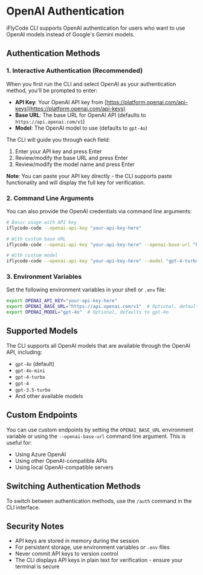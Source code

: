 # OpenAI Authentication

iFlyCode CLI supports OpenAI authentication for users who want to use OpenAI models instead of Google's Gemini models.

## Authentication Methods

### 1. Interactive Authentication (Recommended)

When you first run the CLI and select OpenAI as your authentication method, you'll be prompted to enter:

- **API Key**: Your OpenAI API key from [https://platform.openai.com/api-keys](https://platform.openai.com/api-keys)
- **Base URL**: The base URL for OpenAI API (defaults to `https://api.openai.com/v1`)
- **Model**: The OpenAI model to use (defaults to `gpt-4o`)

The CLI will guide you through each field:

1. Enter your API key and press Enter
2. Review/modify the base URL and press Enter
3. Review/modify the model name and press Enter

**Note**: You can paste your API key directly - the CLI supports paste functionality and will display the full key for verification.

### 2. Command Line Arguments

You can also provide the OpenAI credentials via command line arguments:

```bash
# Basic usage with API key
iflycode-code --openai-api-key "your-api-key-here"

# With custom base URL
iflycode-code --openai-api-key "your-api-key-here" --openai-base-url "https://your-custom-endpoint.com/v1"

# With custom model
iflycode-code --openai-api-key "your-api-key-here" --model "gpt-4-turbo"
```

### 3. Environment Variables

Set the following environment variables in your shell or `.env` file:

```bash
export OPENAI_API_KEY="your-api-key-here"
export OPENAI_BASE_URL="https://api.openai.com/v1"  # Optional, defaults to this value
export OPENAI_MODEL="gpt-4o"  # Optional, defaults to gpt-4o
```

## Supported Models

The CLI supports all OpenAI models that are available through the OpenAI API, including:

- `gpt-4o` (default)
- `gpt-4o-mini`
- `gpt-4-turbo`
- `gpt-4`
- `gpt-3.5-turbo`
- And other available models

## Custom Endpoints

You can use custom endpoints by setting the `OPENAI_BASE_URL` environment variable or using the `--openai-base-url` command line argument. This is useful for:

- Using Azure OpenAI
- Using other OpenAI-compatible APIs
- Using local OpenAI-compatible servers

## Switching Authentication Methods

To switch between authentication methods, use the `/auth` command in the CLI interface.

## Security Notes

- API keys are stored in memory during the session
- For persistent storage, use environment variables or `.env` files
- Never commit API keys to version control
- The CLI displays API keys in plain text for verification - ensure your terminal is secure
